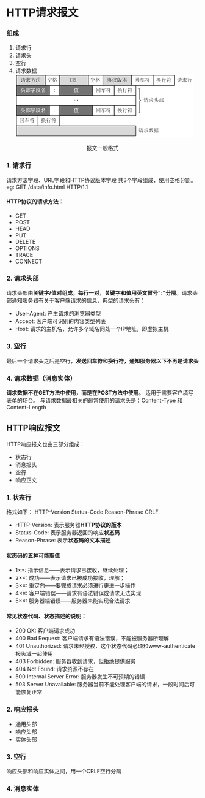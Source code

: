 # HTTP请求报文
### 组成
1. 请求行
2. 请求头
3. 空行
4. 请求数据
![报文一般格式](./images/报文一般格式.png)
<center>报文一般格式</center>

### 1. 请求行
请求方法字段、URL字段和HTTP协议版本字段 共3个字段组成，使用空格分割。
eg: GET /data/info.html HTTP/1.1

#### HTTP协议的请求方法：
- GET
- POST
- HEAD
- PUT
- DELETE
- OPTIONS
- TRACE
- CONNECT

### 2. 请求头部
请求头部由**关键字/值对组成，每行一对，关键字和值用英文冒号":"分隔**。请求头部通知服务器有关于客户端请求的信息，典型的请求头有：
+ User-Agent: 产生请求的浏览器类型
+ Accept: 客户端可识别的内容类型列表
+ Host: 请求的主机名，允许多个域名同处一个IP地址，即虚拟主机

### 3. 空行
最后一个请求头之后是空行，**发送回车符和换行符，通知服务器以下不再是请求头**

### 4. 请求数据（消息实体）
**请求数据不在GET方法中使用，而是在POST方法中使用**。
适用于需要客户填写表单的场合。
与请求数据最相关的最常使用的请求头是：Content-Type 和 Content-Length


## HTTP响应报文
HTTP响应报文也由三部分组成：
- 状态行
- 消息报头
- 空行
- 响应正文
  
### 1. 状态行
格式如下：
HTTP-Version Status-Code Reason-Phrase CRLF
- HTTP-Version: 表示服务器**HTTP协议的版本**
- Status-Code: 表示服务器返回的响应**状态码**
- Reason-Phrase: 表示**状态码的文本描述**

#### 状态码的五种可能取值
- 1××: 指示信息——表示请求已接收，继续处理；
- 2××: 成功——表示请求已被成功接收，理解；
- 3××: 重定向——要完成请求必须进行更进一步操作
- 4××: 客户端错误——请求有语法错误或请求无法实现
- 5××: 服务器端错误——服务器未能实现合法请求

#### 常见状态代码、状态描述的说明：
+ 200 OK: 客户端请求成功
+ 400 Bad Request: 客户端请求有语法错误，不能被服务器所理解
+ 401 Unauthorized: 请求未经授权，这个状态代码必须和www-authenticate报头域一起使用
+ 403 Forbidden: 服务器收到请求，但拒绝提供服务
+ 404 Not Found: 请求资源不存在
+ 500 Internal Server Error: 服务器发生不可预期的错误
+ 503 Server Unavailable: 服务器当前不能处理客户端的请求，一段时间后可能恢复正常

### 2. 响应报头
+ 通用头部
+ 响应头部
+ 实体头部

### 3. 空行
响应头部和响应实体之间，用一个CRLF空行分隔

### 4. 消息实体